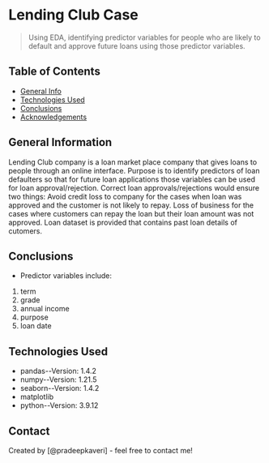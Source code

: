 # Lending Club Case
> Using EDA, identifying predictor variables for people who are likely to default and approve future loans using those predictor variables.


## Table of Contents
* [General Info](#general-information)
* [Technologies Used](#technologies-used)
* [Conclusions](#conclusions)
* [Acknowledgements](#acknowledgements)

<!-- You can include any other section that is pertinent to your problem -->

## General Information
Lending Club company is a loan market place company that  gives loans to people through an online interface.
Purpose is to identify predictors of loan defaulters so that for future loan applications those variables can be used for loan approval/rejection.
Correct loan approvals/rejections would ensure two things:
Avoid credit loss to company for the cases when loan was approved and the customer is not likely to repay.
Loss of business for the cases where customers can repay the loan but their loan amount was not approved.
Loan dataset is provided that contains past loan details of cutomers.

<!-- You don't have to answer all the questions - just the ones relevant to your project. -->

## Conclusions
- Predictor variables include:
1. term
2. grade
3. annual income
4. purpose
5. loan date

<!-- You don't have to answer all the questions - just the ones relevant to your project. -->


## Technologies Used
- pandas--Version: 1.4.2
- numpy--Version: 1.21.5
- seaborn--Version: 1.4.2
- matplotlib
- python--Version: 3.9.12

<!-- As the libraries versions keep on changing, it is recommended to mention the version of library used in this project -->


## Contact
Created by [@pradeepkaveri] - feel free to contact me!


<!-- Optional -->
<!-- ## License -->
<!-- This project is open source and available under the [... License](). -->

<!-- You don't have to include all sections - just the one's relevant to your project -->
